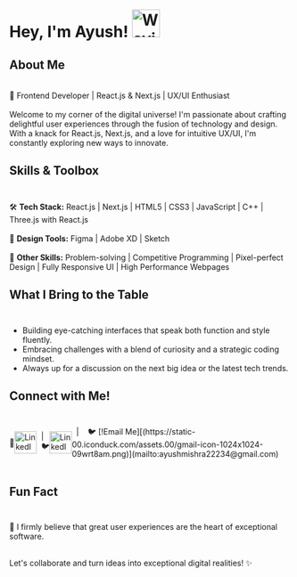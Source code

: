 # Hey, I'm Ayush! <img src="https://raw.githubusercontent.com/MartinHeinz/MartinHeinz/master/wave.gif" alt="Waving Hand" width="50" height="50">


## About Me<br/>
<br/>
🚀 Frontend Developer | React.js & Next.js | UX/UI Enthusiast <br/>
<br/>
Welcome to my corner of the digital universe! I'm passionate about crafting delightful user experiences through the fusion of technology and design. With a knack for React.js, Next.js, and a love for intuitive UX/UI, I'm constantly exploring new ways to innovate.

## Skills & Toolbox<br/><br/>

🛠️ **Tech Stack:** React.js | Next.js | HTML5 | CSS3 | JavaScript | C++ | Three.js with React.js <br/><br/>
🎨 **Design Tools:** Figma | Adobe XD | Sketch <br/><br/>
🔧 **Other Skills:** Problem-solving | Competitive Programming | Pixel-perfect Design | Fully Responsive UI | High Performance Webpages

## What I Bring to the Table<br/><br/>

- Building eye-catching interfaces that speak both function and style fluently.
- Embracing challenges with a blend of curiosity and a strategic coding mindset.
- Always up for a discussion on the next big idea or the latest tech trends.

## Connect with Me!<br/><br/>

<div style="display:flex;align-items:center; justify-content:center">
  🔗 <a href="ayushmishra22234@gmail.com"><img src="https://cdn.iconscout.com/icon/free/png-256/free-user-avatar-contact-portfolio-personal-portrait-profile-1-5182.png" alt="LinkedIn" width="40" height="40"></a> &nbsp; | &nbsp;&nbsp;🐦 <a href="https://www.linkedin.com/in/ayush-mishra-033430210/"><img src="https://static-00.iconduck.com/assets.00/linkedin-icon-2048x2048-ya5g47j2.png" alt="LinkedIn" width="40" height="40"/></a>&nbsp; | &nbsp;&nbsp; 🐦 [!Email Me][(https://static-00.iconduck.com/assets.00/gmail-icon-1024x1024-09wrt8am.png)](mailto:ayushmishra22234@gmail.com)
</div>
<br/>

## Fun Fact<br/> <br/>

🌟 I firmly believe that great user experiences are the heart of exceptional software.<br/><br/>

Let's collaborate and turn ideas into exceptional digital realities! ✨
